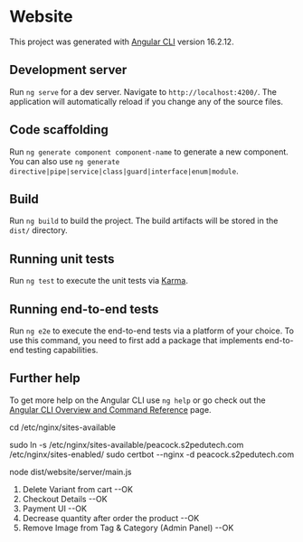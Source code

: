 # Website

This project was generated with [Angular CLI](https://github.com/angular/angular-cli) version 16.2.12.

## Development server

Run `ng serve` for a dev server. Navigate to `http://localhost:4200/`. The application will automatically reload if you change any of the source files.

## Code scaffolding

Run `ng generate component component-name` to generate a new component. You can also use `ng generate directive|pipe|service|class|guard|interface|enum|module`.

## Build

Run `ng build` to build the project. The build artifacts will be stored in the `dist/` directory.

## Running unit tests

Run `ng test` to execute the unit tests via [Karma](https://karma-runner.github.io).

## Running end-to-end tests

Run `ng e2e` to execute the end-to-end tests via a platform of your choice. To use this command, you need to first add a package that implements end-to-end testing capabilities.

## Further help

To get more help on the Angular CLI use `ng help` or go check out the [Angular CLI Overview and Command Reference](https://angular.io/cli) page.


cd /etc/nginx/sites-available

sudo ln -s /etc/nginx/sites-available/peacock.s2pedutech.com /etc/nginx/sites-enabled/
sudo certbot --nginx -d peacock.s2pedutech.com 

node dist/website/server/main.js

<!-- Pending Bugs -->
1) Delete Variant from cart --OK
2) Checkout Details --OK
3) Payment UI --OK
4) Decrease quantity after order the product --OK
5) Remove Image from Tag & Category (Admin Panel) --OK